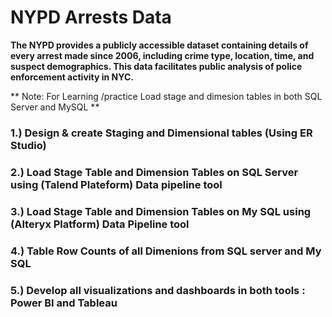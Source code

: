 # NYPD Arrests Data 
<b> The NYPD provides a publicly accessible dataset containing details of every arrest made since 2006, including crime type, location, time, and suspect demographics. This data facilitates public analysis of police enforcement activity in NYC. </b>

** Note: For Learning /practice Load  stage and dimesion tables in both SQL Server and MySQL **

### 1.) Design & create Staging and Dimensional tables (Using ER Studio)
### 2.) Load Stage Table and Dimension Tables on SQL Server using (Talend Plateform) Data pipeline tool
### 3.) Load Stage Table and Dimension Tables on My SQL using (Alteryx Platform) Data Pipeline tool
### 4.) Table Row Counts of all Dimenions from SQL server and My SQL
### 5.) Develop all visualizations and dashboards in both tools : Power BI and Tableau





